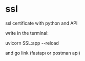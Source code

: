 # ssl
ssl certificate with python and API

write in the terminal:

  uvicorn SSL:app --reload
  
and go link (fastapı or postman apı)
